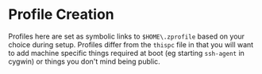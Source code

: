 # Profile Creation

Profiles here are set as symbolic links to `$HOME\.zprofile` based on your
choice during setup. Profiles differ from the `thispc` file in that you
will want to add machine specific things required at boot (eg starting
`ssh-agent` in cygwin) or things you don't mind being public.
